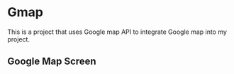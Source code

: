 # Gmap

This is a project that uses Google map API to integrate Google map into my project.

## Google Map Screen
